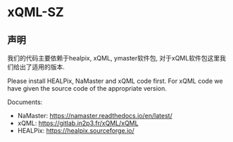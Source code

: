 # xQML-SZ
## 声明
我们的代码主要依赖于healpix, xQML, ymaster软件包, 对于xQML软件包这里我们给出了适用的版本.

Please install HEALPix, NaMaster and xQML code first. For xQML code we have given the source code of the appropriate version.

Documents:
- NaMaster: https://namaster.readthedocs.io/en/latest/
- xQML:     https://gitlab.in2p3.fr/xQML/xQML
- HEALPix:  https://healpix.sourceforge.io/

